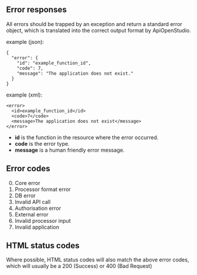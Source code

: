 Error responses
---------------

All errors should be trapped by an exception and return a standard error object, which is translated into the correct output format by ApiOpenStudio.

example (json):

```
{
  "error": {
    "id": "example_function_id",
    "code": 7,
    "message": "The application does not exist."
  }
}
```

example (xml):

```
<error>
  <id>example_function_id</id>
  <code>7</code>
  <message>The application does not exist</message>
</error>
```

* **id** is the function in the resource where the error occurred. 
* **code** is the error type.
* **message** is a human friendly error message.

Error codes
--------------------

0. Core error
1. Processor format error
2. DB error
3. Invalid API call
4. Authorisation error
5. External error
6. Invalid processor input
7. Invalid application

HTML status codes
-----------------

Where possible, HTML status codes will also match the above error codes, which will usually be a 200 (Success) or 400 (Bad Request)

